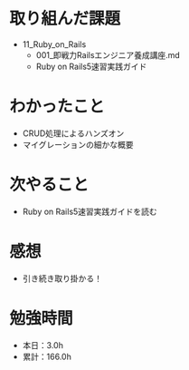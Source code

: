 # 取り組んだ課題
* 11_Ruby_on_Rails
  * 001_即戦力Railsエンジニア養成講座.md
  * Ruby on Rails5速習実践ガイド

# わかったこと
* CRUD処理によるハンズオン
* マイグレーションの細かな概要

# 次やること
* Ruby on Rails5速習実践ガイドを読む

# 感想
* 引き続き取り掛かる！

# 勉強時間
* 本日：3.0h
* 累計：166.0h
